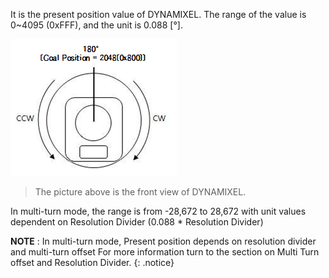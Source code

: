 It is the present position value of DYNAMIXEL.
The range of the value is 0~4095 (0xFFF), and the unit is 0.088 [&deg;].

![](/assets/images/dxl/mx/mx_position.png)

> The picture above is the front view of DYNAMIXEL.

In multi-turn mode, the range is from -28,672 to 28,672 with unit values dependent on Resolution Divider (0.088 * Resolution Divider)

**NOTE** : In multi-turn mode, Present position depends on resolution divider and multi-turn offset For more information turn to the section on Multi Turn offset and Resolution Divider.
{: .notice}
